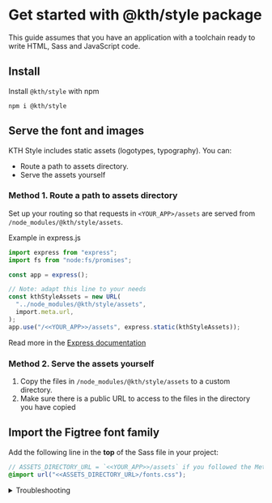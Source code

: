 # Get started with @kth/style package

This guide assumes that you have an application with a toolchain ready to write HTML, Sass and JavaScript code.

## Install

Install `@kth/style` with npm

```
npm i @kth/style
```

## Serve the font and images

KTH Style includes static assets (logotypes, typography). You can:

- Route a path to assets directory.
- Serve the assets yourself

### Method 1. Route a path to assets directory

Set up your routing so that requests in `<YOUR_APP>/assets` are served from `/node_modules/@kth/style/assets`.

Example in express.js

```ts
import express from "express";
import fs from "node:fs/promises";

const app = express();

// Note: adapt this line to your needs
const kthStyleAssets = new URL(
  "../node_modules/@kth/style/assets",
  import.meta.url,
);
app.use("/<<YOUR_APP>>/assets", express.static(kthStyleAssets));
```

Read more in the [Express documentation](https://expressjs.com/en/starter/static-files.html)

### Method 2. Serve the assets yourself

1. Copy the files in `/node_modules/@kth/style/assets` to a custom directory.
2. Make sure there is a public URL to access to the files in the directory you have copied

## Import the Figtree font family

Add the following line in the **top** of the Sass file in your project:

```scss
// ASSETS_DIRECTORY_URL = `<<YOUR_APP>>/assets` if you followed the Method 1
@import url("<<ASSETS_DIRECTORY_URL>/fonts.css");
```

<details>
<summary>Troubleshooting</summary>

In this section we will include the most common problems when importing both CSS and Sass files into a project.

</details>
